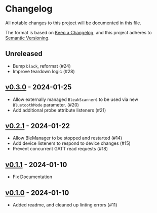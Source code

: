 # Changelog

All notable changes to this project will be documented in this file.

The format is based on [Keep a Changelog](https://keepachangelog.com/en/1.0.0/),
and this project adheres to [Semantic Versioning](https://semver.org/spec/v2.0.0.html).

## Unreleased
- Bump `black`, reformat (#24)
- Improve teardown logic (#28)

## [v0.3.0](https://github.com/legrego/combustion_ble/releases/tag/v0.3.0) - 2024-01-25
- Allow externally managed `BleakScanner`s to be used via new `BluetoothMode` parameter. (#20)
- Add additional probe attribute listeners (#21)

## [v0.2.1](https://github.com/legrego/combustion_ble/releases/tag/v0.2.1) - 2024-01-22
- Allow BleManager to be stopped and restarted (#14)
- Add device listeners to respond to device changes (#15)
- Prevent concurrent GATT read requests (#18)

## [v0.1.1](https://github.com/legrego/combustion_ble/releases/tag/v0.1.1) - 2024-01-10
- Fix Documentation

## [v0.1.0](https://github.com/legrego/combustion_ble/releases/tag/v0.1.0) - 2024-01-10
- Added readme, and cleaned up linting errors (#11)
